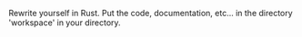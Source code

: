Rewrite yourself in Rust. Put the code, documentation, etc... in the directory 'workspace' in your directory.